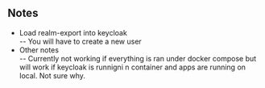## Notes
- Load realm-export into keycloak  
-- You will have to create a new user  
- Other notes  
-- Currently not working if everything is ran under docker compose but will work if keycloak is runnigni n container and apps are running on local. Not sure why.